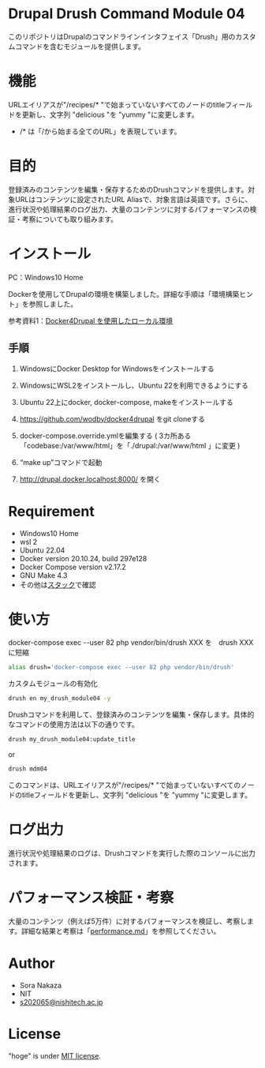 # Drupal Drush Command Module 04

このリポジトリはDrupalのコマンドラインインタフェイス「Drush」用のカスタムコマンドを含むモジュールを提供します。

# 機能
URLエイリアスが"/recipes/* "で始まっていないすべてのノードのtitleフィールドを更新し、文字列 "delicious "を "yummy "に変更します。

* /* は「/から始まる全てのURL」を表現しています。

# 目的

登録済みのコンテンツを編集・保存するためのDrushコマンドを提供します。対象URLはコンテンツに設定されたURL Aliasで、対象言語は英語です。さらに、進行状況や処理結果のログ出力、大量のコンテンツに対するパフォーマンスの検証・考察についても取り組みます。

# インストール
PC：Windows10 Home

Dockerを使用してDrupalの環境を構築しました。詳細な手順は「環境構築ヒント」を参照しました。

参考資料1：[Docker4Drupal を使用したローカル環境](!https://wodby.com/docs/1.0/stacks/drupal/local/)


## 手順

1. WindowsにDocker Desktop for Windowsをインストールする

2. WindowsにWSL2をインストールし、Ubuntu 22を利⽤できるようにする

3. Ubuntu 22上にdocker, docker-compose, makeをインストールする

4. https://github.com/wodby/docker4drupal をgit cloneする

5. docker-compose.override.ymlを編集する ( 3カ所ある「codebase:/var/www/html」を「./drupal:/var/www/html 」に変更 )

6. “make up”コマンドで起動

7. http://drupal.docker.localhost:8000/ を開く


# Requirement

* Windows10 Home
* wsl 2
* Ubuntu 22.04
* Docker version 20.10.24, build 297e128
* Docker Compose version v2.17.2
* GNU Make 4.3
* その他は[スタック](https://github.com/wodby/docker4drupal)で確認

# 使い方

docker-compose exec --user 82 php vendor/bin/drush XXX を　drush XXX　に短縮
```bash
alias drush='docker-compose exec --user 82 php vendor/bin/drush'
```

カスタムモジュールの有効化
```bash
drush en my_drush_module04 -y
```

Drushコマンドを利用して、登録済みのコンテンツを編集・保存します。具体的なコマンドの使用方法は以下の通りです。
```bash
drush my_drush_module04:update_title
```

or
```bash
drush mdm04
```

このコマンドは、URLエイリアスが"/recipes/* "で始まっていないすべてのノードのtitleフィールドを更新し、文字列 "delicious "を "yummy "に変更します。


# ログ出力

進行状況や処理結果のログは、Drushコマンドを実行した際のコンソールに出力されます。

# パフォーマンス検証・考察
大量のコンテンツ（例えば5万件）に対するパフォーマンスを検証し、考察します。詳細な結果と考察は「[performance.md]()」を参照してください。


# Author

* Sora Nakaza
* NIT
* s202065@nishitech.ac.jp

# License

"hoge" is under [MIT license](https://en.wikipedia.org/wiki/MIT_License).
